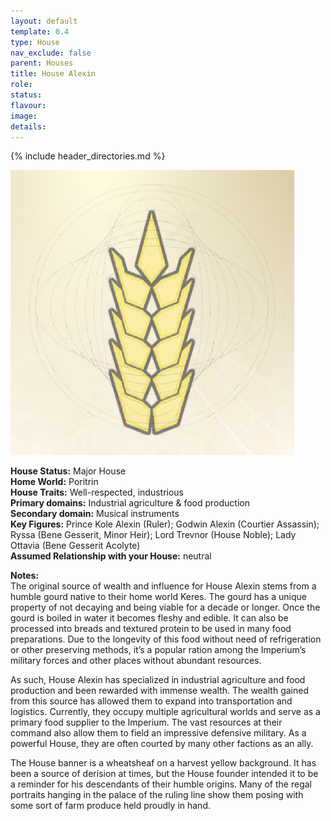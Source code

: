 ```yaml
---
layout: default
template: 0.4
type: House
nav_exclude: false
parent: Houses
title: House Alexin
role: 
status: 
flavour: 
image: 
details:
---
```


{% include header_directories.md %}

![](../../imgs/Pasted%20image%2020250607160258.png)

**House Status:** Major House  
**Home World:** Poritrin  
**House Traits:** Well-respected, industrious  
**Primary domains:** Industrial agriculture & food production  
**Secondary domain:** Musical instruments  
**Key Figures:** Prince Kole Alexin (Ruler); Godwin Alexin (Courtier Assassin); Ryssa (Bene Gesserit, Minor Heir); Lord Trevnor (House Noble); Lady Ottavia (Bene Gesserit Acolyte)  
**Assumed Relationship with your House:** neutral  

**Notes:**  
The original source of wealth and influence for House Alexin stems from a humble gourd native to their home world Keres. The gourd has a unique property of not decaying and being viable for a decade or longer. Once the gourd is boiled in water it becomes fleshy and edible. It can also be processed into breads and textured protein to be used in many food preparations. Due to the longevity of this food without need of refrigeration or other preserving methods, it’s a popular ration among the Imperium’s military forces and other places without abundant resources.  

As such, House Alexin has specialized in industrial agriculture and food production and been rewarded with immense wealth. The wealth gained from this source has allowed them to expand into transportation and logistics. Currently, they occupy multiple agricultural worlds and serve as a primary food supplier to the Imperium. The vast resources at their command also allow them to field an impressive defensive military. As a powerful House, they are often courted by many other factions as an ally.

The House banner is a wheatsheaf on a harvest yellow background. It has been a source of derision at times, but the House founder intended it to be a reminder for his descendants of their humble origins. Many of the regal portraits hanging in the palace of the ruling line show them posing with some sort of farm produce held proudly in hand.